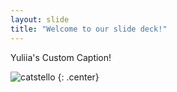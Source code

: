 ```yaml
---
layout: slide
title: "Welcome to our slide deck!"
---
```


Yuliia's Custom Caption!

![catstello](https://octodex.github.com/images/catstello.png)
{: .center}
